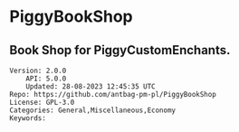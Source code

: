 # PiggyBookShop
## Book Shop for PiggyCustomEnchants.
```properties
Version: 2.0.0
    API: 5.0.0
    Updated: 28-08-2023 12:45:35 UTC
Repo: https://github.com/antbag-pm-pl/PiggyBookShop
License: GPL-3.0
Categories: General,Miscellaneous,Economy
Keywords: 
```